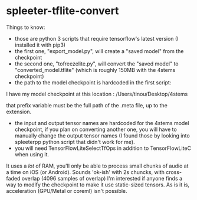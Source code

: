 # spleeter-tflite-convert
Things to know:
 * those are python 3 scripts that require tensorflow's latest version (I installed it with pip3)
 * the first one, "export_model.py", will create a "saved model" from the checkpoint
 * the second one, "tofreezelite.py", will convert the "saved model" to "converted_model.tflite" (which is roughly 150MB with the 4stems checkpoint)
 * the path to the model checkpoint is hardcoded in the first script:

I have my model checkpoint at this location : /Users/tinou/Desktop/4stems
	
that prefix variable must be the full path of the .meta file, up to the extension.

 * the input and output tensor names are hardcoded for the 4stems model checkpoint, if you plan on converting another one, you will have to manually change the output tensor names (I found those by looking into spleeterpp python script that didn't work for me).
 * you will need TensorFlowLiteSelectTfOps in addition to TensorFlowLiteC when using it.

It uses a *lot* of RAM, you'll only be able to process small chunks of audio at a time on iOS (or Android). Sounds 'ok-ish' with 2s chuncks, with cross-faded overlap (4096 samples of overlap)
I'm interested if anyone finds a way to modify the checkpoint to make it use static-sized tensors. As is it is, acceleration (GPU/Metal or coreml) isn't possible.
